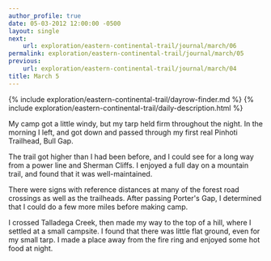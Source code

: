 ```yaml
---
author_profile: true
date: 05-03-2012 12:00:00 -0500
layout: single
next:
    url: exploration/eastern-continental-trail/journal/march/06
permalink: exploration/eastern-continental-trail/journal/march/05
previous:
    url: exploration/eastern-continental-trail/journal/march/04
title: March 5
---
```

{% include exploration/eastern-continental-trail/dayrow-finder.md %}
{% include exploration/eastern-continental-trail/daily-description.html %}

My camp got a little windy, but my tarp held firm throughout the night. In the morning I left, and got down and passed through my first real Pinhoti Trailhead, Bull Gap.

The trail got higher than I had been before, and I could see for a long way from a power line and Sherman Cliffs. I enjoyed a full day on a mountain trail, and found that it was well-maintained.

There were signs with reference distances at many of the forest road crossings as well as the trailheads. After passing Porter's Gap, I determined that I could do a few more miles before making camp.

I crossed Talladega Creek, then made my way to the top of a hill, where I settled at a small campsite. I found that there was little flat ground, even for my small tarp. I made a place away from the fire ring and enjoyed some hot food at night.
